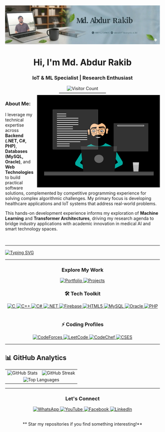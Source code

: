 ![logo](https://github.com/Raquibul-Islam/Raquibul-Islam/blob/main/unnamed.jpg)

<div align="center">
  <h1>Hi, I'm Md. Abdur Rakib</h1>
  <h3> IoT & ML Specialist | Research Enthusiast</h3>
  <img src="https://komarev.com/ghpvc/?username=raquibul-islam&color=blueviolet&style=flat-square" alt="Visitor Count"/>
  <hr style="width: 30%; border: 0.5px solid #ccc; margin: 5px 0;">
</div>

<img align="right" alt="coding" width="400" src="abcd.gif">

###  About Me:
I leverage my technical expertise across **Backend (.NET, C#, PHP)**, **Databases (MySQL, Oracle)**, and **Web Technologies** to build practical software solutions, complemented by competitive programming experience for solving complex algorithmic challenges. My primary focus is developing healthcare applications and IoT systems that address real-world problems.

This hands-on development experience informs my exploration of **Machine Learning** and **Transformer Architectures**, driving my research agenda to bridge industry applications with academic innovation in medical AI and smart technology spaces.

<br>

<hr>

[![Typing SVG](https://readme-typing-svg.demolab.com?font=poppins&weight=800&size=40&pause=1000&color=F75311&background=D7EF1D00&center=true&vCenter=true&width=1000&height=100&lines=Let's+Build+The+Future+Together+🚀)](https://github.com/Raquibul-Islam)

<hr>

<h3 align="center"> Explore My Work</h3>

<div id="badges" align="center">
  <a href="https://raquibul-islam.github.io/MyPortFolio/" target="_blank" rel="noreferrer"> 
    <img src="https://img.shields.io/badge/_Portfolio-FF6B6B?style=for-the-badge&logo=atom&logoColor=white" alt="Portfolio"/>
  </a>
  <a href="https://github.com/Raquibul-Islam?tab=repositories" target="_blank" rel="noreferrer">
    <img src="https://img.shields.io/badge/_Projects-4ECDC4?style=for-the-badge&logo=github&logoColor=white" alt="Projects"/>
  </a>
</div>

<h3 align="center">🛠️ Tech Toolkit</h3>
<div align="center">
  <a href="https://www.cprogramming.com/" target="_blank" rel="noreferrer"> 
    <img src="https://img.shields.io/badge/C-A8B9CC?style=for-the-plastic&logo=c&logoColor=white" alt="C"/>
  </a>
  <a href="https://www.w3schools.com/cpp/" target="_blank" rel="noreferrer"> 
    <img src="https://img.shields.io/badge/C++-00599C?style=for-the-plastic&logo=c%2B%2B&logoColor=white" alt="C++"/>
  </a> 
  <a href="https://www.w3schools.com/cs/" target="_blank" rel="noreferrer"> 
    <img src="https://img.shields.io/badge/C%23-239120?style=for-the-plastic&logo=c-sharp&logoColor=white" alt="C#"/>
  </a> 
  <a href="https://dotnet.microsoft.com/" target="_blank" rel="noreferrer">
    <img src="https://img.shields.io/badge/.NET-512BD4?style=for-the-plastic&logo=dotnet&logoColor=white" alt=".NET"/>
  </a>
  <a href="https://firebase.google.com/" target="_blank" rel="noreferrer"> 
    <img src="https://img.shields.io/badge/Firebase-FFCA28?style=for-the-plastic&logo=firebase&logoColor=black" alt="Firebase"/>
  </a>
  <a href="https://www.w3.org/html/" target="_blank" rel="noreferrer">
    <img src="https://img.shields.io/badge/HTML5-E34F26?style=for-the-plastic&logo=html5&logoColor=white" alt="HTML5"/>
  </a>
  <a href="https://www.mysql.com/" target="_blank" rel="noreferrer"> 
    <img src="https://img.shields.io/badge/MySQL-4479A1?style=for-the-plastic&logo=mysql&logoColor=white" alt="MySQL"/>
  </a>
  <a href="https://www.oracle.com/" target="_blank" rel="noreferrer"> 
    <img src="https://img.shields.io/badge/Oracle-F80000?style=for-the-plastic&logo=oracle&logoColor=white" alt="Oracle"/>
  </a> 
  <a href="https://www.php.net" target="_blank" rel="noreferrer"> 
    <img src="https://img.shields.io/badge/PHP-777BB4?style=for-the-plastic&logo=php&logoColor=white" alt="PHP"/>
  </a> 
</div>

<br>

<h3 align="center">⚡ Coding Profiles</h3>
<div align="center">
  <a href="https://codeforces.com/profile/your_handle" target="_blank" rel="noreferrer"> 
    <img src="https://img.shields.io/badge/CodeForces-1F8ACB?style=for-the-badge&logo=codeforces&logoColor=white" alt="CodeForces"/>
  </a>
  <a href="https://leetcode.com/your_handle" target="_blank" rel="noreferrer"> 
    <img src="https://img.shields.io/badge/LeetCode-FFA116?style=for-the-badge&logo=leetcode&logoColor=black" alt="LeetCode"/>
  </a>  
  <a href="https://www.codechef.com/users/your_handle" target="_blank" rel="noreferrer"> 
    <img src="https://img.shields.io/badge/CodeChef-5B4638?style=for-the-badge&logo=codechef&logoColor=white" alt="CodeChef"/>
  </a>  
  <a href="https://cses.fi/user/your_handle" target="_blank" rel="noreferrer"> 
    <img src="https://img.shields.io/badge/CSES-00D8FF?style=for-the-badge&logo=c&logoColor=white" alt="CSES"/>
  </a> 
</div>     

<hr>

## 📊 GitHub Analytics
<div align="center">
  <table align="center">
    <tr>
      <td align="center">
        <img src="https://github-readme-stats.vercel.app/api?username=raquibul-islam&show_icons=true&theme=vue&hide_border=true&include_all_commits=true" width="400" alt="GitHub Stats"/>
      </td>
      <td align="center">
        <img src="https://github-readme-streak-stats.herokuapp.com/?user=raquibul-islam&theme=vue&hide_border=true" width="400" alt="GitHub Streak"/>
      </td>
    </tr>
    <tr>
      <td colspan="2" align="center">
        <img src="https://github-readme-stats.vercel.app/api/top-langs/?username=raquibul-islam&layout=compact&theme=vue&hide_border=true" width="400" alt="Top Languages"/>
      </td>
    </tr>
  </table>
</div>

<hr>

<h3 align="center"> Let's Connect</h3>
<div align="center">
  <a href="https://wa.me/your_number" target="_blank">
    <img src="https://img.shields.io/badge/-WhatsApp-25D366?style=plastic&logo=whatsapp&logoColor=white" alt="WhatsApp"/>
  </a>
  <a href="https://www.youtube.com/@vmaruf" target="_blank">
    <img src="https://img.shields.io/badge/-YouTube-FF0000?style=plastic&logo=youtube&logoColor=white" alt="YouTube"/>
  </a>
 
  <a href="https://www.facebook.com/malslam/" target="_blank">
    <img src="https://img.shields.io/badge/-Facebook-1877F2?style=plastic&logo=facebook&logoColor=white" alt="Facebook"/>
  </a> 
  <a href="https://www.linkedin.com/in/your-profile" target="_blank">
    <img src="https://img.shields.io/badge/-LinkedIn-0A66C2?style=plastic&logo=linkedin&logoColor=white" alt="LinkedIn"/>
  </a>
</div>

<br>

<div align="center">
  
  ** Star my repositories if you find something interesting!**
</div>
